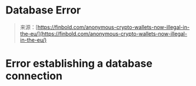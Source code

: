 <!--yml
category: 未分类
date: 2024-05-29 12:36:49
-->

# Database Error

> 来源：[https://finbold.com/anonymous-crypto-wallets-now-illegal-in-the-eu/](https://finbold.com/anonymous-crypto-wallets-now-illegal-in-the-eu/)

# Error establishing a database connection